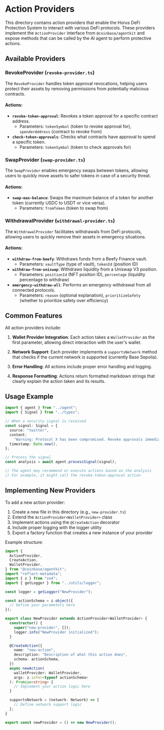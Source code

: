 # Action Providers

This directory contains action providers that enable the Horus DeFi Protection System to interact with various DeFi protocols. These providers implement the `ActionProvider` interface from `@coinbase/agentkit` and expose methods that can be called by the AI agent to perform protective actions.

## Available Providers

### RevokeProvider (`revoke-provider.ts`)

The `RevokeProvider` handles token approval revocations, helping users protect their assets by removing permissions from potentially malicious contracts.

#### Actions:

- **`revoke-token-approval`**: Revokes a token approval for a specific contract address.
  - Parameters: `tokenSymbol` (token to revoke approval for), `spenderAddress` (contract to revoke from)
- **`check-token-approvals`**: Checks what contracts have approval to spend a specific token.
  - Parameters: `tokenSymbol` (token to check approvals for)

### SwapProvider (`swap-provider.ts`)

The `SwapProvider` enables emergency swaps between tokens, allowing users to quickly move assets to safer tokens in case of a security threat.

#### Actions:

- **`swap-max-balance`**: Swaps the maximum balance of a token for another token (currently USDC to USDT or vice versa).
  - Parameters: `fromToken` (token to swap from)

### WithdrawalProvider (`withdrawal-provider.ts`)

The `WithdrawalProvider` facilitates withdrawals from DeFi protocols, allowing users to quickly remove their assets in emergency situations.

#### Actions:

- **`withdraw-from-beefy`**: Withdraws funds from a Beefy Finance vault.
  - Parameters: `vaultType` (type of vault), `tokenId` (position ID)
- **`withdraw-from-uniswap`**: Withdraws liquidity from a Uniswap V3 position.
  - Parameters: `positionId` (NFT position ID), `percentage` (liquidity percentage to withdraw)
- **`emergency-withdraw-all`**: Performs an emergency withdrawal from all connected protocols.
  - Parameters: `reason` (optional explanation), `prioritizeSafety` (whether to prioritize safety over efficiency)

## Common Features

All action providers include:

1. **Wallet Provider Integration**: Each action takes a `WalletProvider` as the first parameter, allowing direct interaction with the user's wallet.

2. **Network Support**: Each provider implements a `supportsNetwork` method that checks if the current network is supported (currently Base Sepolia).

3. **Error Handling**: All actions include proper error handling and logging.

4. **Response Formatting**: Actions return formatted markdown strings that clearly explain the action taken and its results.

## Usage Example

```typescript
import { agent } from "../agent";
import { Signal } from "../types";

// When a security signal is received
const signal: Signal = {
  source: "twitter",
  content:
    "Warning: Protocol X has been compromised. Revoke approvals immediately!",
  timestamp: Date.now(),
};

// Process the signal
const analysis = await agent.processSignal(signal);

// The agent may recommend or execute actions based on the analysis
// For example, it might call the revoke-token-approval action
```

## Implementing New Providers

To add a new action provider:

1. Create a new file in this directory (e.g., `new-provider.ts`)
2. Extend the `ActionProvider<WalletProvider>` class
3. Implement actions using the `@CreateAction` decorator
4. Include proper logging with the logger utility
5. Export a factory function that creates a new instance of your provider

Example structure:

```typescript
import {
  ActionProvider,
  CreateAction,
  WalletProvider,
} from "@coinbase/agentkit";
import "reflect-metadata";
import { z } from "zod";
import { getLogger } from "../utils/logger";

const logger = getLogger("NewProvider");

const actionSchema = z.object({
  // Define your parameters here
});

export class NewProvider extends ActionProvider<WalletProvider> {
  constructor() {
    super("new-provider", []);
    logger.info("NewProvider initialized");
  }

  @CreateAction({
    name: "new-action",
    description: "Description of what this action does",
    schema: actionSchema,
  })
  async newAction(
    walletProvider: WalletProvider,
    args: z.infer<typeof actionSchema>
  ): Promise<string> {
    // Implement your action logic here
  }

  supportsNetwork = (network: Network) => {
    // Define network support logic
  };
}

export const newProvider = () => new NewProvider();
```
